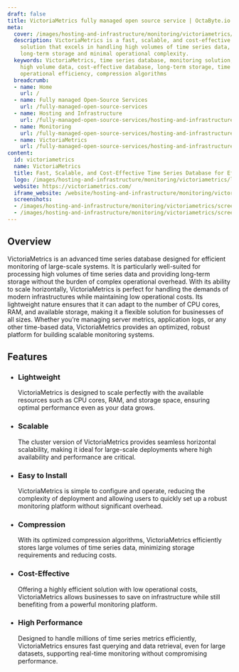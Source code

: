 ```yaml
---
draft: false
title: VictoriaMetrics fully managed open source service | OctaByte.io
meta:
  cover: /images/hosting-and-infrastructure/monitoring/victoriametrics/screenshot-1.png
  description: VictoriaMetrics is a fast, scalable, and cost-effective monitoring
    solution that excels in handling high volumes of time series data, offering efficient
    long-term storage and minimal operational complexity.
  keywords: VictoriaMetrics, time series database, monitoring solution, scalable database,
    high volume data, cost-effective database, long-term storage, time series data,
    operational efficiency, compression algorithms
  breadcrumb:
  - name: Home
    url: /
  - name: Fully managed Open-Source Services
    url: /fully-managed-open-source-services
  - name: Hosting and Infrastructure
    url: /fully-managed-open-source-services/hosting-and-infrastructure
  - name: Monitoring
    url: /fully-managed-open-source-services/hosting-and-infrastructure/monitoring
  - name: VictoriaMetrics
    url: /fully-managed-open-source-services/hosting-and-infrastructure/monitoring/victoriametrics
content:
  id: victoriametrics
  name: VictoriaMetrics
  title: Fast, Scalable, and Cost-Effective Time Series Database for Efficient Monitoring
  logo: /images/hosting-and-infrastructure/monitoring/victoriametrics/logo.png
  website: https://victoriametrics.com/
  iframe_website: /website/hosting-and-infrastructure/monitoring/victoriametrics
  screenshots:
  - /images/hosting-and-infrastructure/monitoring/victoriametrics/screenshot-1.png
  - /images/hosting-and-infrastructure/monitoring/victoriametrics/screenshot-2.jpg
---
```


## Overview

VictoriaMetrics is an advanced time series database designed for efficient monitoring of large-scale systems. It is particularly well-suited for processing high volumes of time series data and providing long-term storage without the burden of complex operational overhead. With its ability to scale horizontally, VictoriaMetrics is perfect for handling the demands of modern infrastructures while maintaining low operational costs. Its lightweight nature ensures that it can adapt to the number of CPU cores, RAM, and available storage, making it a flexible solution for businesses of all sizes. Whether you’re managing server metrics, application logs, or any other time-based data, VictoriaMetrics provides an optimized, robust platform for building scalable monitoring systems.

## Features

- ### Lightweight

  VictoriaMetrics is designed to scale perfectly with the available resources such as CPU cores, RAM, and storage space, ensuring optimal performance even as your data grows.

- ### Scalable

  The cluster version of VictoriaMetrics provides seamless horizontal scalability, making it ideal for large-scale deployments where high availability and performance are critical.

- ### Easy to Install

  VictoriaMetrics is simple to configure and operate, reducing the complexity of deployment and allowing users to quickly set up a robust monitoring platform without significant overhead.

- ### Compression

  With its optimized compression algorithms, VictoriaMetrics efficiently stores large volumes of time series data, minimizing storage requirements and reducing costs.

- ### Cost-Effective

  Offering a highly efficient solution with low operational costs, VictoriaMetrics allows businesses to save on infrastructure while still benefiting from a powerful monitoring platform.

- ### High Performance

  Designed to handle millions of time series metrics efficiently, VictoriaMetrics ensures fast querying and data retrieval, even for large datasets, supporting real-time monitoring without compromising performance.

